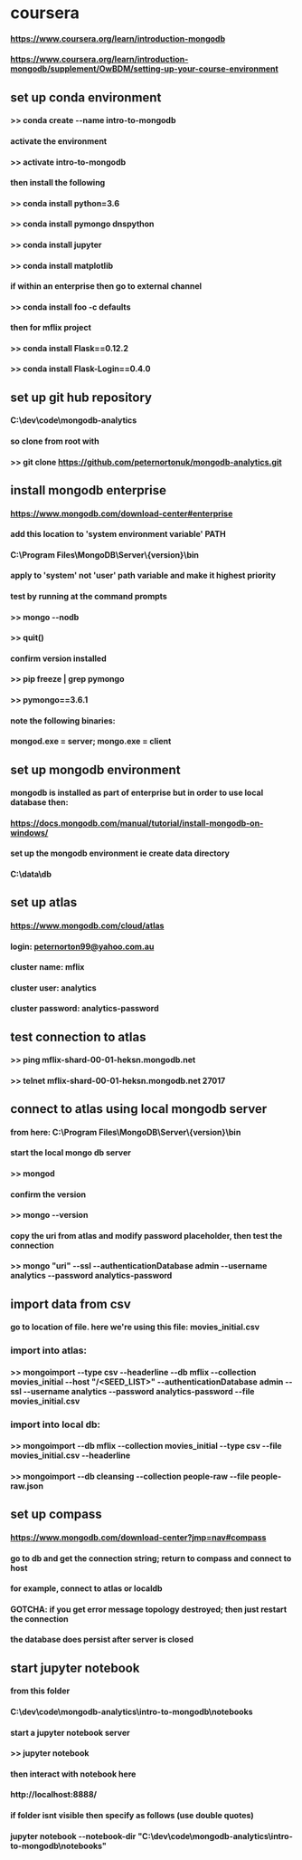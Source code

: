 # coursera
#### https://www.coursera.org/learn/introduction-mongodb
#### https://www.coursera.org/learn/introduction-mongodb/supplement/OwBDM/setting-up-your-course-environment

## set up conda environment
#### >> conda create --name intro-to-mongodb
#### activate the environment
#### >> activate intro-to-mongodb
#### then install the following
#### >> conda install python=3.6
#### >> conda install pymongo dnspython
#### >> conda install jupyter
#### >> conda install matplotlib
#### if within an enterprise then go to external channel
#### >> conda install foo -c defaults
#### then for mflix project
#### >> conda install Flask==0.12.2
#### >> conda install Flask-Login==0.4.0

## set up git hub repository
#### C:\dev\code\mongodb-analytics
#### so clone from root with
#### >> git clone https://github.com/peternortonuk/mongodb-analytics.git

## install mongodb enterprise
#### https://www.mongodb.com/download-center#enterprise
#### add this location to 'system environment variable' PATH 
#### C:\Program Files\MongoDB\Server\\{version}\bin
#### apply to 'system' not 'user' path variable and make it highest priority
#### test by running at the command prompts
#### >> mongo --nodb
#### >> quit()
#### confirm version installed
#### >> pip freeze | grep pymongo
#### >> pymongo==3.6.1
#### note the following binaries:
#### mongod.exe = server; mongo.exe = client

## set up mongodb environment
#### mongodb is installed as part of enterprise but in order to use local database then:
#### https://docs.mongodb.com/manual/tutorial/install-mongodb-on-windows/
#### set up the mongodb environment ie create data directory
#### C:\data\db

## set up atlas
#### https://www.mongodb.com/cloud/atlas
#### login: peternorton99@yahoo.com.au
#### cluster name: mflix
#### cluster user: analytics
#### cluster password: analytics-password

## test connection to atlas
#### >> ping mflix-shard-00-01-heksn.mongodb.net
#### >> telnet mflix-shard-00-01-heksn.mongodb.net 27017

## connect to atlas using local mongodb server
#### from here: C:\Program Files\MongoDB\Server\\{version}\bin
#### start the local mongo db server
#### >> mongod
#### confirm the version
#### >> mongo --version
#### copy the uri from atlas and modify password placeholder, then test the connection
#### >> mongo "uri" --ssl --authenticationDatabase admin --username analytics --password analytics-password

## import data from csv
#### go to location of file. here we're using this file: movies_initial.csv
### import into atlas:
#### >> mongoimport --type csv --headerline --db mflix --collection movies_initial --host "<CLUSTER>/<SEED_LIST>" --authenticationDatabase admin --ssl --username analytics --password analytics-password --file movies_initial.csv
### import into local db:
#### >> mongoimport --db mflix --collection movies_initial --type csv --file movies_initial.csv --headerline
#### >> mongoimport --db cleansing --collection people-raw --file people-raw.json

## set up compass
#### https://www.mongodb.com/download-center?jmp=nav#compass
#### go to db and get the connection string; return to compass and connect to host
#### for example, connect to atlas or localdb
#### GOTCHA: if you get error message topology destroyed; then just restart the connection
####    the database does persist after server is closed

## start jupyter notebook
#### from this folder
#### C:\dev\code\mongodb-analytics\intro-to-mongodb\notebooks
#### start a jupyter notebook server
#### >> jupyter notebook
#### then interact with notebook here
#### http://localhost:8888/
#### if folder isnt visible then specify as follows (use double quotes)
#### jupyter notebook --notebook-dir "C:\dev\code\mongodb-analytics\intro-to-mongodb\notebooks"

